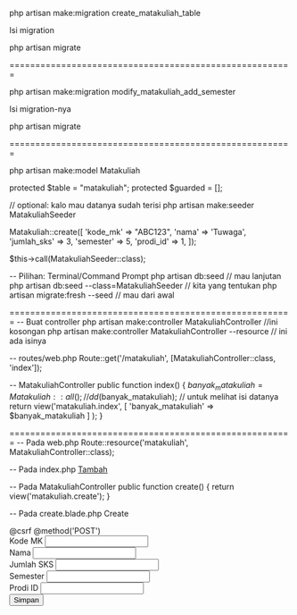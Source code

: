 php artisan make:migration create_matakuliah_table

Isi migration

php artisan migrate

=======================================================

php artisan make:migration modify_matakuliah_add_semester

Isi migration-nya

php artisan migrate

=======================================================

php artisan make:model Matakuliah

protected $table = "matakuliah";
protected $guarded = [];

// optional: kalo mau datanya sudah terisi
php artisan make:seeder MatakuliahSeeder

Matakuliah::create([
    'kode_mk' => "ABC123",
    'nama' => 'Tuwaga',
    'jumlah_sks' => 3,
    'semester' => 5,
    'prodi_id' => 1,
]);

$this->call(MatakuliahSeeder::class);

-- Pilihan: Terminal/Command Prompt
php artisan db:seed // mau lanjutan
php artisan db:seed --class=MatakuliahSeeder // kita yang tentukan
php artisan migrate:fresh --seed // mau dari awal

=======================================================
-- Buat controller
php artisan make:controller MatakuliahController //ini kosongan
php artisan make:controller MatakuliahController --resource // ini ada isinya

-- routes/web.php
Route::get('/matakuliah', [MatakuliahController::class, 'index']);

-- MatakuliahController
public function index()
{
    $banyak_matakuliah = Matakuliah::all();
    // dd($banyak_matakuliah); // untuk melihat isi datanya
    return view('matakuliah.index',
        [
            'banyak_matakuliah' => $banyak_matakuliah
        ]
    );
}

=======================================================
-- Pada web.php
Route::resource('matakuliah', MatakuliahController::class);

-- Pada index.php
<a href="{{ route('matakuliah.create') }}">Tambah</a>

-- Pada MatakuliahController
public function create()
{
    return view('matakuliah.create');
}

-- Pada create.blade.php
Create
<form action="{{ route("matakuliah.store") }}" method="POST">
    @csrf
    @method('POST')
    <br>
    <label for="">Kode MK</label>
    <input type="text" name="kode_mk">
    <br>
    <label for="">Nama</label>
    <input type="text" name="nama">
    <br>
    <label for="">Jumlah SKS</label>
    <input type="text" name="jumlah_sks">
    <br>
    <label for="">Semester</label>
    <input type="text" name="semester">
    <br>
    <label for="">Prodi ID</label>
    <input type="text" name="prodi_id">
    <br>
    <button type="submit">Simpan</button>
</form>

